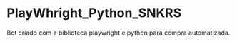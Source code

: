 # PlayWhright_Python_SNKRS
 Bot criado com a biblioteca playwright e python para compra automatizada.
